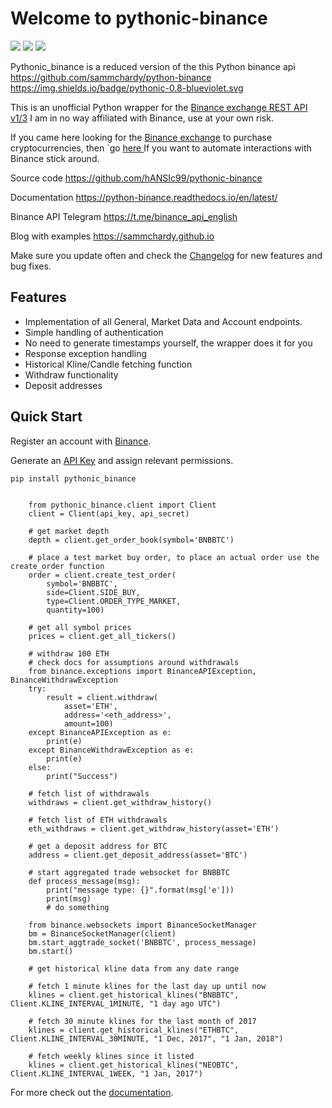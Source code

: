 
# Welcome to pythonic-binance


[<img src="https://img.shields.io/badge/python--binance-0.7.1-yellow.svg">](https://github.com/sammchardy/python-binance/tree/v0.7.1)
[<img src="https://img.shields.io/pypi/pyversions/pythonic-binance.svg">](https://pypi.org/project/pythonic-binance/)
[<img src="https://img.shields.io/pypi/l/pythonic-binance.svg">](https://pypi.org/project/pythonic-binance/)





Pythonic_binance is a reduced version of the
this Python binance api https://github.com/sammchardy/python-binance
https://img.shields.io/badge/pythonic-0.8-blueviolet.svg




This is an unofficial Python wrapper for the [Binance exchange REST API v1/3](https://github.com/binance-exchange/binance-official-api-docs) I am in no way affiliated with Binance, use at your own risk.

If you came here looking for the [Binance exchange](https://www.binance.com/) to purchase cryptocurrencies, then `go [here ](https://www.binance.com/) If you want to automate interactions with Binance stick around.

Source code
  https://github.com/hANSIc99/pythonic-binance

Documentation
  https://python-binance.readthedocs.io/en/latest/

Binance API Telegram
  https://t.me/binance_api_english

Blog with examples
  https://sammchardy.github.io

Make sure you update often and check the [Changelog](https://python-binance.readthedocs.io/en/latest/changelog.html) for new features and bug fixes.

Features
--------

- Implementation of all General, Market Data and Account endpoints.
- Simple handling of authentication
- No need to generate timestamps yourself, the wrapper does it for you
- Response exception handling
- Historical Kline/Candle fetching function
- Withdraw functionality
- Deposit addresses

Quick Start
-----------

Register an account with [Binance](https://www.binance.com/).

Generate an [API Key](https://www.binance.com/userCenter/createApi.html) and assign relevant permissions.


```pip install pythonic_binance```


```

    from pythonic_binance.client import Client
    client = Client(api_key, api_secret)

    # get market depth
    depth = client.get_order_book(symbol='BNBBTC')

    # place a test market buy order, to place an actual order use the create_order function
    order = client.create_test_order(
        symbol='BNBBTC',
        side=Client.SIDE_BUY,
        type=Client.ORDER_TYPE_MARKET,
        quantity=100)

    # get all symbol prices
    prices = client.get_all_tickers()

    # withdraw 100 ETH
    # check docs for assumptions around withdrawals
    from binance.exceptions import BinanceAPIException, BinanceWithdrawException
    try:
        result = client.withdraw(
            asset='ETH',
            address='<eth_address>',
            amount=100)
    except BinanceAPIException as e:
        print(e)
    except BinanceWithdrawException as e:
        print(e)
    else:
        print("Success")

    # fetch list of withdrawals
    withdraws = client.get_withdraw_history()

    # fetch list of ETH withdrawals
    eth_withdraws = client.get_withdraw_history(asset='ETH')

    # get a deposit address for BTC
    address = client.get_deposit_address(asset='BTC')

    # start aggregated trade websocket for BNBBTC
    def process_message(msg):
        print("message type: {}".format(msg['e']))
        print(msg)
        # do something

    from binance.websockets import BinanceSocketManager
    bm = BinanceSocketManager(client)
    bm.start_aggtrade_socket('BNBBTC', process_message)
    bm.start()

    # get historical kline data from any date range

    # fetch 1 minute klines for the last day up until now
    klines = client.get_historical_klines("BNBBTC", Client.KLINE_INTERVAL_1MINUTE, "1 day ago UTC")

    # fetch 30 minute klines for the last month of 2017
    klines = client.get_historical_klines("ETHBTC", Client.KLINE_INTERVAL_30MINUTE, "1 Dec, 2017", "1 Jan, 2018")

    # fetch weekly klines since it listed
    klines = client.get_historical_klines("NEOBTC", Client.KLINE_INTERVAL_1WEEK, "1 Jan, 2017")
```

For more check out the [documentation](https://python-binance.readthedocs.io/en/latest/).

